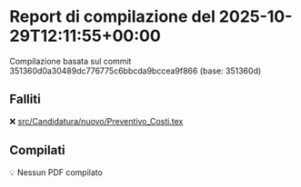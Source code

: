 # Report di compilazione del 2025-10-29T12:11:55+00:00

Compilazione basata sul commit 351360d0a30489dc776775c6bbcda9bccea9f866 (base: 351360d)

## Falliti
❌ [src/Candidatura/nuovo/Preventivo_Costi.tex](https://github.com/sass0lino/DocuTex/actions/runs/18907380188)


## Compilati
💡 Nessun PDF compilato
